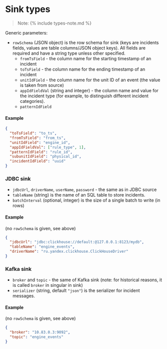 # Sink types

> Note: {% include types-note.md %}

Generic parameters:
- `rowSchema` (JSON object) is the row schema for sink (keys are incidents fields, values are table columns/JSON object keys). All fields are required and have a string type unless other specified.
  * `fromTsField` - the column name for the starting timestamp of an incident 
  * `toTsField` - the column name for the ending timestamp of an incident
  * `unitIdField` - the column name for the unit ID of an event (the value is taken from source)
  * `appIdFieldVal` (string and integer) - the column name and value for the incident type (for example, to distinguish different incident categories).
  * `patternIdField`

#### Example
```json
{
  "toTsField": "to_ts",
  "fromTsField": "from_ts",
  "unitIdField": "engine_id",
  "appIdFieldVal": ["rule_type", 1],
  "patternIdField": "rule_id",
  "subunitIdField": "physical_id",
  "incidentIdField": "uuid"
}
```

### JDBC sink
- `jdbcUrl`, `driverName`, `userName`, `password` - the same as in JDBC source
- `tableName` (string) is the name of an SQL table to store incidents.
- `batchInterval` (optional, integer) is the size of a single batch to write (in rows)

#### Example
(no `rowSchema` is given, see above)
```json
{
  "jdbcUrl": "jdbc:clickhouse://default:@127.0.0.1:8123/mydb",
  "tableName": "engine_events",
  "driverName": "ru.yandex.clickhouse.ClickHouseDriver"
}
```

### Kafka sink
- `broker` and `topic` - the same of Kafka sink (note: for historical reasons, it is called `broker` in singular in sink)
- `serializer` (string, default `"json"`) is the serializer for incident messages. 

#### Example
(no `rowSchema` is given, see above)
```json
{
  "broker": "10.83.0.3:9092",
  "topic": "engine_events"
}
```